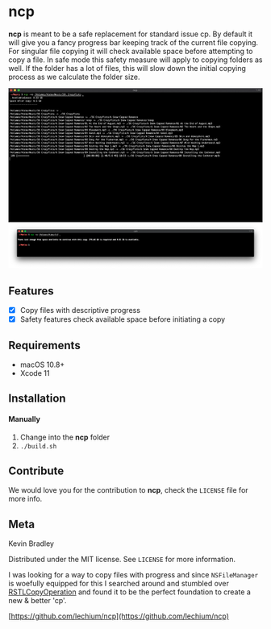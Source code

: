 # ncp
**ncp** is meant to be a safe replacement for standard issue cp. By default it will give you a fancy progress bar keeping track of the current file copying. For singular file copying it will check available space before attempting to copy a file. In safe mode this safety measure will apply to copying folders as well. If the folder has a lot of files, this will slow down the initial copying process as we calculate the folder size. 

![Copy](screenshot.jpg "Copy")  <br/>
![Safe](screenshot2.png "Safe")  <br/>
## Features

- [x] Copy files with descriptive progress
- [x] Safety features check available space before initiating a copy

## Requirements

- macOS 10.8+
- Xcode 11

## Installation

#### Manually

1. Change into the **ncp** folder
2. `./build.sh`

## Contribute

We would love you for the contribution to **ncp**, check the ``LICENSE`` file for more info.

## Meta

Kevin Bradley 

Distributed under the MIT license. See ``LICENSE`` for more information.

I was looking for a way to copy files with progress and since `NSFileManager` is woefully equipped for this I searched around and stumbled over [RSTLCopyOperation](https://github.com/rustle/RSTLCopyOperation) and found it to be the perfect foundation to create a new & better 'cp'.

[https://github.com/lechium/ncp](https://github.com/lechium/ncp)

[license-image]: https://img.shields.io/badge/License-MIT-blue.svg
[license-url]: LICENSE
